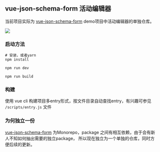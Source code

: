 ## vue-json-schema-form 活动编辑器
当前项目实际为 [vue-json-schema-form](https://github.com/lljj-x/vue-json-schema-form) demo项目中活动编辑器的单独仓库。

![](https://lljj-xxxx.oss-cn-hongkong.aliyuncs.com/vue-editor.jpg)

### 启动方法
```
# 安装，或者yarn
npm install

npm run dev

npm run build
```

### 构建
使用 vue cli 构建项目多entry形式，按文件目录自动查找entry，有兴趣可参见 `/scripts/entry.js` 文件

### 为何独立一份
[vue-json-schema-form](https://github.com/lljj-x/vue-json-schema-form) 为Monorepo，package 之间有相互依赖，由于会有新人不知如何抽出需要的独立package，
所以现在独立为一个单独的仓库，同时方便后续的更新。

